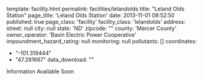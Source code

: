 template: facility.html
permalink: facilities/lelandolds
title: "Leland Olds Station"
page_title: 'Leland Olds Station'
date: 2013-11-01 09:52:50
published: true
page_class: 'facility'
facility_class: 'lelandolds'
address: 
  street: null
  city: null
  state: 'ND'
  zipcode: ""
  county: 'Mercer County'
owner_operator: 'Basin Electric Power Cooperative'
impoundment_hazard_rating: null
monitoring: null
pollutants: []
coordinates: 
  - "-101.319444"
  - "47.281667"
data_download: ""

Information Available Soon